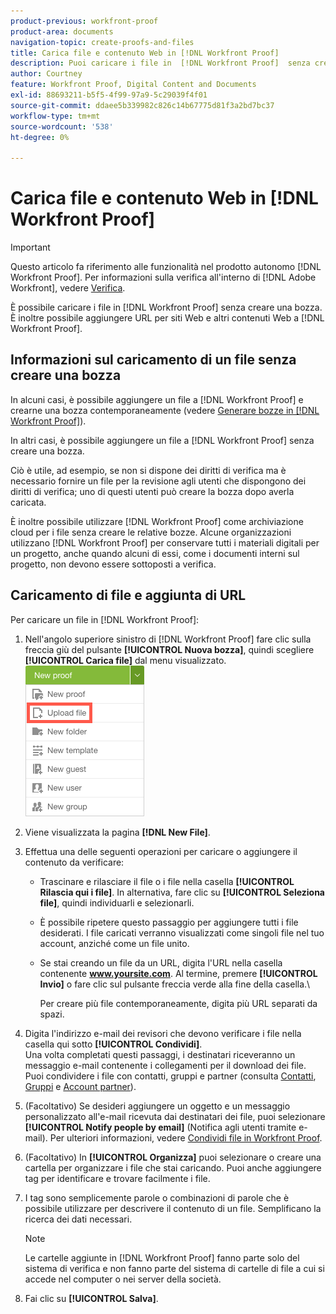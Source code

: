 ```yaml
---
product-previous: workfront-proof
product-area: documents
navigation-topic: create-proofs-and-files
title: Carica file e contenuto Web in [!DNL Workfront Proof]
description: Puoi caricare i file in  [!DNL Workfront Proof]  senza creare una bozza. È inoltre possibile aggiungere URL per siti Web e altri contenuti Web a  [!DNL Workfront Proof].
author: Courtney
feature: Workfront Proof, Digital Content and Documents
exl-id: 88693211-b5f5-4f99-97a9-5c29039f4f01
source-git-commit: ddaee5b339982c826c14b67775d81f3a2bd7bc37
workflow-type: tm+mt
source-wordcount: '538'
ht-degree: 0%

---
```


# Carica file e contenuto Web in [!DNL Workfront Proof]

>[!IMPORTANT]
>
>Questo articolo fa riferimento alle funzionalità nel prodotto autonomo [!DNL Workfront Proof]. Per informazioni sulla verifica all&#39;interno di [!DNL Adobe Workfront], vedere [Verifica](../../../review-and-approve-work/proofing/proofing.md).

È possibile caricare i file in [!DNL Workfront Proof] senza creare una bozza. È inoltre possibile aggiungere URL per siti Web e altri contenuti Web a [!DNL Workfront Proof].

## Informazioni sul caricamento di un file senza creare una bozza

In alcuni casi, è possibile aggiungere un file a [!DNL Workfront Proof] e crearne una bozza contemporaneamente (vedere [Generare bozze in [!DNL Workfront Proof]](../../../workfront-proof/wp-work-proofsfiles/create-proofs-and-files/generate-proofs.md)).

In altri casi, è possibile aggiungere un file a [!DNL Workfront Proof] senza creare una bozza.

Ciò è utile, ad esempio, se non si dispone dei diritti di verifica ma è necessario fornire un file per la revisione agli utenti che dispongono dei diritti di verifica; uno di questi utenti può creare la bozza dopo averla caricata.

È inoltre possibile utilizzare [!DNL Workfront Proof] come archiviazione cloud per i file senza creare le relative bozze. Alcune organizzazioni utilizzano [!DNL Workfront Proof] per conservare tutti i materiali digitali per un progetto, anche quando alcuni di essi, come i documenti interni sul progetto, non devono essere sottoposti a verifica.

## Caricamento di file e aggiunta di URL

Per caricare un file in [!DNL Workfront Proof]:

1. Nell&#39;angolo superiore sinistro di [!DNL Workfront Proof] fare clic sulla freccia giù del pulsante **[!UICONTROL Nuova bozza]**, quindi scegliere **[!UICONTROL Carica file]** dal menu visualizzato.\
   ![Pulsante Nuova bozza](assets/new-proof-button-menu.png)

1. Viene visualizzata la pagina **[!DNL New File]**.
1. Effettua una delle seguenti operazioni per caricare o aggiungere il contenuto da verificare:

   * Trascinare e rilasciare il file o i file nella casella **[!UICONTROL Rilascia qui i file]**. In alternativa, fare clic su **[!UICONTROL Seleziona file]**, quindi individuarli e selezionarli.

   * È possibile ripetere questo passaggio per aggiungere tutti i file desiderati. I file caricati verranno visualizzati come singoli file nel tuo account, anziché come un file unito.

   * Se stai creando un file da un URL, digita l&#39;URL nella casella contenente **www.yoursite.com**. Al termine, premere **[!UICONTROL Invio]** o fare clic sul pulsante freccia verde alla fine della casella.\

     Per creare più file contemporaneamente, digita più URL separati da spazi.

1. Digita l&#39;indirizzo e-mail dei revisori che devono verificare i file nella casella qui sotto **[!UICONTROL Condividi]**.\
   Una volta completati questi passaggi, i destinatari riceveranno un messaggio e-mail contenente i collegamenti per il download dei file.\
   Puoi condividere i file con contatti, gruppi e partner (consulta [Contatti](https://support.workfront.com/hc/en-us/sections/115000920808-Contacts), [Gruppi](https://support.workfront.com/hc/en-us/sections/115000920828-Groups) e [Account partner](https://support.workfront.com/hc/en-us/sections/115000912107-Partner-accounts)).

1. (Facoltativo) Se desideri aggiungere un oggetto e un messaggio personalizzato all&#39;e-mail ricevuta dai destinatari dei file, puoi selezionare **[!UICONTROL Notify people by email]** (Notifica agli utenti tramite e-mail). Per ulteriori informazioni, vedere [Condividi file in Workfront Proof](../../../workfront-proof/wp-work-proofsfiles/share-proofs-and-files/share-files.md).

1. (Facoltativo) In **[!UICONTROL Organizza]** puoi selezionare o creare una cartella per organizzare i file che stai caricando. Puoi anche aggiungere tag per identificare e trovare facilmente i file.
1. I tag sono semplicemente parole o combinazioni di parole che è possibile utilizzare per descrivere il contenuto di un file. Semplificano la ricerca dei dati necessari.

   >[!NOTE]
   >
   > Le cartelle aggiunte in [!DNL Workfront Proof] fanno parte solo del sistema di verifica e non fanno parte del sistema di cartelle di file a cui si accede nel computer o nei server della società.

1. Fai clic su **[!UICONTROL Salva]**.
